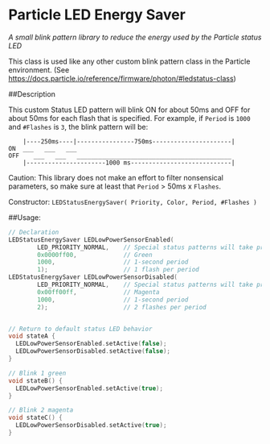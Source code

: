 # Particle LED Energy Saver

*A small blink pattern library to reduce the energy used by the Particle status LED*

This class is used like any other custom blink pattern class in the Particle environment. (See https://docs.particle.io/reference/firmware/photon/#ledstatus-class)

##Description

This custom Status LED pattern will blink ON for about 50ms and OFF for about 50ms for each flash that is specified.
For example, if `Period` is `1000` and `#Flashes` is `3`, the blink pattern will be:

```
    |----250ms----|----------------750ms----------------------|
ON  ___   ___   ___
OFF    ___   ___   ___________________________________________
    |----------------------1000 ms----------------------------|
```

Caution: This library does not make an effort to filter nonsensical parameters, so make sure at least that `Period` > 50ms x `Flashes`.

Constructor:
`LEDStatusEnergySaver( Priority, Color, Period, #Flashes )`

##Usage:

```cpp
// Declaration
LEDStatusEnergySaver LEDLowPowerSensorEnabled(
        LED_PRIORITY_NORMAL,    // Special status patterns will take priority
        0x0000ff00,             // Green
        1000,                   // 1-second period
        1);                     // 1 flash per period
LEDStatusEnergySaver LEDLowPowerSensorDisabled(
        LED_PRIORITY_NORMAL,    // Special status patterns will take priority
        0x00ff00ff,             // Magenta
        1000,                   // 1-second period
        2);                     // 2 flashes per period


// Return to default status LED behavior
void stateA {
  LEDLowPowerSensorEnabled.setActive(false);
  LEDLowPowerSensorDisabled.setActive(false);
}

// Blink 1 green
void stateB() {
  LEDLowPowerSensorEnabled.setActive(true);
}

// Blink 2 magenta
void stateC() {
  LEDLowPowerSensorDisabled.setActive(true);
}
```
